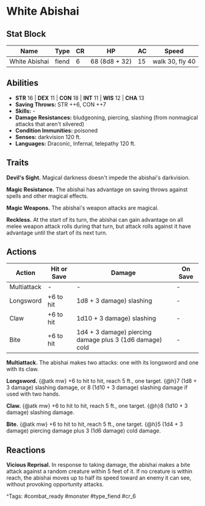 # White Abishai

## Stat Block

| Name | Type | CR | HP | AC | Speed |
|------|------|----|----|----|-------|
| White Abishai | fiend | 6 | 68 (8d8 + 32) | 15 | walk 30, fly 40 |

## Abilities

- **STR** 16 | **DEX** 11 | **CON** 18 | **INT** 11 | **WIS** 12 | **CHA** 13
- **Saving Throws:** STR ++6, CON ++7  
- **Skills:** -  
- **Damage Resistances:** bludgeoning, piercing, slashing (from nonmagical attacks that aren't silvered)  
- **Condition Immunities:** poisoned  
- **Senses:** darkvision 120 ft.  
- **Languages:** Draconic, Infernal, telepathy 120 ft.

## Traits

**Devil's Sight.** Magical darkness doesn't impede the abishai's darkvision.

**Magic Resistance.** The abishai has advantage on saving throws against spells and other magical effects.

**Magic Weapons.** The abishai's weapon attacks are magical.

**Reckless.** At the start of its turn, the abishai can gain advantage on all melee weapon attack rolls during that turn, but attack rolls against it have advantage until the start of its next turn.


## Actions

| Action | Hit or Save | Damage | On Save |
|--------|--------------|--------|----------|
| Multiattack | - | - | - |
| Longsword | +6 to hit | 1d8 + 3 damage) slashing | - |
| Claw | +6 to hit | 1d10 + 3 damage) slashing | - |
| Bite | +6 to hit | 1d4 + 3 damage) piercing damage plus 3 (1d6 damage) cold | - |

**Multiattack.** The abishai makes two attacks: one with its longsword and one with its claw.

**Longsword.** {@atk mw} +6 to hit to hit, reach 5 ft., one target. {@h}7 (1d8 + 3 damage) slashing damage, or 8 (1d10 + 3 damage) slashing damage if used with two hands.

**Claw.** {@atk mw} +6 to hit to hit, reach 5 ft., one target. {@h}8 (1d10 + 3 damage) slashing damage.

**Bite.** {@atk mw} +6 to hit to hit, reach 5 ft., one target. {@h}5 (1d4 + 3 damage) piercing damage plus 3 (1d6 damage) cold damage.

## Reactions

**Vicious Reprisal.** In response to taking damage, the abishai makes a bite attack against a random creature within 5 feet of it. If no creature is within reach, the abishai moves up to half its speed toward an enemy it can see, without provoking opportunity attacks.



^Tags: #combat_ready #monster #type_fiend #cr_6